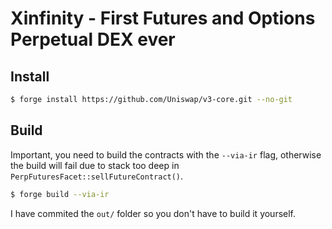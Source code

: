 # Xinfinity - First Futures and Options Perpetual DEX ever



## Install

```bash
$ forge install https://github.com/Uniswap/v3-core.git --no-git
```

## Build

Important, you need to build the contracts with the `--via-ir` flag, otherwise the build will fail due to stack too deep in `PerpFuturesFacet::sellFutureContract()`.
```bash	
$ forge build --via-ir
```

I have commited the `out/` folder so you don't have to build it yourself.